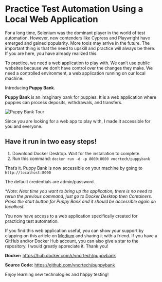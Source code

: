 # Practice Test Automation Using a Local Web Application
For a long time, Selenium was the dominant player in the world of test automation. However, new contenders like Cypress and Playwright have emerged and gained popularity. More tools may arrive in the future. The important thing is that the need to upskill and practice will always be there. If you are here, you have already realized this.

To practice, we need a web application to play with. We can’t use public websites because we don’t have control over the changes they make. We need a controlled environment, a web application running on our local machine.

Introducing **Puppy Bank**.

**Puppy Bank** is an imaginary bank for puppies. It is a web application where puppies can process deposits, withdrawals, and transfers.

![Puppy Bank Tour](https://github.com/vncrtech/puppybank/blob/main/static/img/puppybank.gif)

Since you are looking for a web app to play with, I made it accessible for you and everyone.

## Have it run in two easy steps!

1. Download Docker Desktop. Wait for the installation to complete.
2. Run this command: ```docker run -d -p 8000:8000 vncrtech/puppybank```

That’s it. Puppy Bank is now accessible on your machine by going to ```http://localhost:8000```

The default credentials are admin/password.

**Note: Next time you want to bring up the application, there is no need to rerun the previous command, just go to Docker Desktop then Containers. Press the start button for Puppy Bank and it should be accessible again on localhost.*

You now have access to a web application specifically created for practicing test automation.

If you find this web application useful, you can show your support by clapping on this article on [Medium](https://vncrtech.medium.com/practice-test-automation-using-a-local-web-application-f8310ca37637) and sharing it with a friend. If you have a GitHub and/or Docker Hub account, you can also give a star to the repository. I would greatly appreciate it. Thank you!

**Docker:** https://hub.docker.com/r/vncrtech/puppybank

**Source Code:** https://github.com/vncrtech/puppybank

Enjoy learning new technologies and happy testing!
